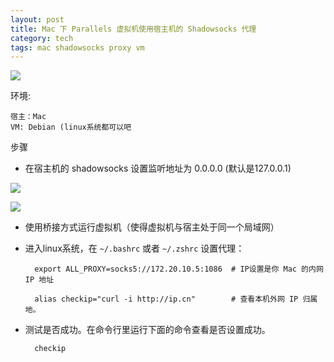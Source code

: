 ```yaml
---
layout: post
title: Mac 下 Parallels 虚拟机使用宿主机的 Shadowsocks 代理
category: tech
tags: mac shadowsocks proxy vm
---
```

![](https://cdn.kelu.org/blog/tags/proxy.jpg)

环境:

    宿主：Mac
    VM: Debian (linux系统都可以吧

步骤

* 在宿主机的 shadowsocks 设置监听地址为 0.0.0.0 (默认是127.0.0.1)

![](https://cdn.kelu.org/blog/2017/07/2017-07-07-12.29.23.png)

![](https://cdn.kelu.org/blog/2017/07/2017-07-07-12.29.38.png)


* 使用桥接方式运行虚拟机（使得虚拟机与宿主处于同一个局域网）

* 进入linux系统，在 `~/.bashrc` 或者 `~/.zshrc` 设置代理：

        export ALL_PROXY=socks5://172.20.10.5:1086  # IP设置是你 Mac 的内网 IP 地址
        
        alias checkip="curl -i http://ip.cn"        # 查看本机外网 IP 归属地。
        
* 测试是否成功。在命令行里运行下面的命令查看是否设置成功。

        checkip
    
